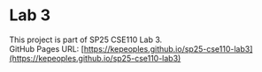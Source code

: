 # Lab 3

This project is part of SP25 CSE110 Lab 3.  
GitHub Pages URL: [https://kepeoples.github.io/sp25-cse110-lab3](https://kepeoples.github.io/sp25-cse110-lab3)
